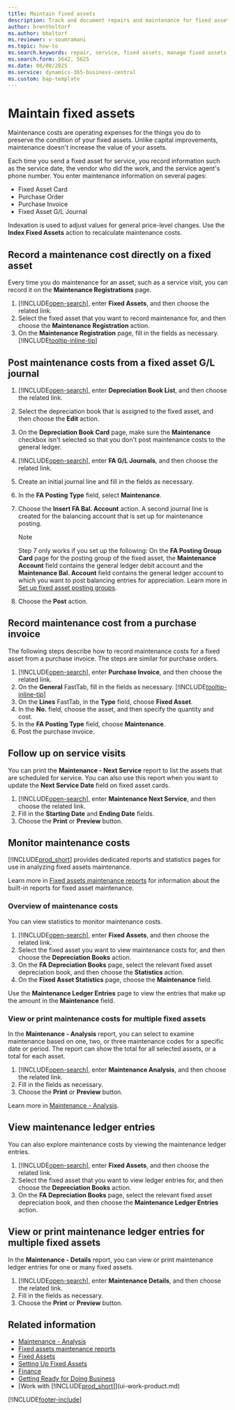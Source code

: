 ```yaml
---
title: Maintain fixed assets
description: Track and document repairs and maintenance for fixed assets to maintain their condition and value.
author: brentholtorf
ms.author: bholtorf
ms.reviewer: v-soumramani
ms.topic: how-to
ms.search.keywords: repair, service, fixed assets, manage fixed assets, maintenance cost
ms.search.form: 5642, 5625
ms.date: 08/08/2025
ms.service: dynamics-365-business-central
ms.custom: bap-template
---
```


# Maintain fixed assets

Maintenance costs are operating expenses for the things you do to preserve the condition of your fixed assets. Unlike capital improvements, maintenance doesn't increase the value of your assets.

Each time you send a fixed asset for service, you record information such as the service date, the vendor who did the work, and the service agent's phone number. You enter maintenance information on several pages:

* Fixed Asset Card
* Purchase Order
* Purchase Invoice
* Fixed Asset G/L Journal

Indexation is used to adjust values for general price-level changes. Use the **Index Fixed Assets** action to recalculate maintenance costs.

## Record a maintenance cost directly on a fixed asset

Every time you do maintenance for an asset, such as a service visit, you can record it on the **Maintenance Registrations** page.  

1. [!INCLUDE[open-search](includes/open-search.md)], enter **Fixed Assets**, and then choose the related link.  
2. Select the fixed asset that you want to record maintenance for, and then choose the **Maintenance Registration** action.
3. On the **Maintenance Registration** page, fill in the fields as necessary. [!INCLUDE[tooltip-inline-tip](includes/tooltip-inline-tip_md.md)]  

## Post maintenance costs from a fixed asset G/L journal

1. [!INCLUDE[open-search](includes/open-search.md)], enter **Depreciation Book List**, and then choose the related link.  
2. Select the depreciation book that is assigned to the fixed asset, and then choose the **Edit** action.
3. On the **Depreciation Book Card** page, make sure the **Maintenance** checkbox isn't selected so that you don't post maintenance costs to the general ledger.
4. [!INCLUDE[open-search](includes/open-search.md)], enter **FA G/L Journals**, and then choose the related link.  
5. Create an initial journal line and fill in the fields as necessary.
6. In the **FA Posting Type** field, select **Maintenance**.
7. Choose the **Insert FA Bal. Account** action. A second journal line is created for the balancing account that is set up for maintenance posting.

   > [!NOTE]  
   > Step 7 only works if you set up the following: On the **FA Posting Group Card** page for the posting group of the fixed asset, the **Maintenance Account** field contains the general ledger debit account and the **Maintenance Bal. Account** field contains the general ledger account to which you want to post balancing entries for appreciation. Learn more in [Set up fixed asset posting groups](fa-how-setup-general.md#set-up-fixed-asset-posting-groups).
8. Choose the **Post** action.

## Record maintenance cost from a purchase invoice

The following steps describe how to record maintenance costs for a fixed asset from a purchase invoice. The steps are similar for purchase orders.

1. [!INCLUDE[open-search](includes/open-search.md)], enter **Purchase Invoice**, and then choose the related link.
2. On the **General** FastTab, fill in the fields as necessary. [!INCLUDE[tooltip-inline-tip](includes/tooltip-inline-tip_md.md)]
3. On the **Lines** FastTab, in the **Type** field, choose **Fixed Asset**.
4. In the **No.** field, choose the asset, and then specify the quantity and cost.
5. In the **FA Posting Type** field, choose **Maintenance**.
6. Post the purchase invoice.

## Follow up on service visits

You can print the **Maintenance - Next Service** report to list the assets that are scheduled for service. You can also use this report when you want to update the **Next Service Date** field on fixed asset cards.  

1. [!INCLUDE[open-search](includes/open-search.md)], enter **Maintenance Next Service**, and then choose the related link.  
2. Fill in the **Starting Date** and **Ending Date** fields.  
3. Choose the **Print** or **Preview** button.

## Monitor maintenance costs

[!INCLUDE[prod_short](includes/prod_short.md)] provides dedicated reports and statistics pages for use in analyzing fixed assets maintenance.  

Learn more in [Fixed assets maintenance reports](fa-reports.md#fixed-assets-maintenance-reports) for information about the built-in reports for fixed asset maintenance.

### Overview of maintenance costs

You can view statistics to monitor maintenance costs.  

1. [!INCLUDE[open-search](includes/open-search.md)], enter **Fixed Assets**, and then choose the related link.
2. Select the fixed asset you want to view maintenance costs for, and then choose the **Depreciation Books** action.
3. On the **FA Depreciation Books** page, select the relevant fixed asset depreciation book, and then choose the **Statistics** action.
4. On the **Fixed Asset Statistics** page, choose the **Maintenance** field.

Use the **Maintenance Ledger Entries** page to view the entries that make up the amount in the **Maintenance** field.

### View or print maintenance costs for multiple fixed assets

In the **Maintenance - Analysis** report, you can select to examine maintenance based on one, two, or three maintenance codes for a specific date or period. The report can show the total for all selected assets, or a total for each asset.

1. [!INCLUDE[open-search](includes/open-search.md)], enter **Maintenance Analysis**, and then choose the related link.
2. Fill in the fields as necessary.
3. Choose the **Print** or **Preview** button.

Learn more in [Maintenance - Analysis](reports/report-5630.md).

## View maintenance ledger entries

You can also explore maintenance costs by viewing the maintenance ledger entries.  

1. [!INCLUDE[open-search](includes/open-search.md)], enter **Fixed Assets**, and then choose the related link.
2. Select the fixed asset that you want to view ledger entries for, and then choose the **Depreciation Books** action.
3. On the **FA Depreciation Books** page, select the relevant fixed asset depreciation book, and then choose the **Maintenance Ledger Entries** action.

## View or print maintenance ledger entries for multiple fixed assets

In the **Maintenance - Details** report, you can view or print maintenance ledger entries for one or many fixed assets.  

1. [!INCLUDE[open-search](includes/open-search.md)], enter **Maintenance Details**, and then choose the related link.
2. Fill in the fields as necessary.
3. Choose the **Print** or **Preview** button.

## Related information

- [Maintenance - Analysis](reports/report-5630.md)  
- [Fixed assets maintenance reports](fa-reports.md#fixed-assets-maintenance-reports)  
- [Fixed Assets](fa-manage.md)  
- [Setting Up Fixed Assets](fa-setup.md)  
- [Finance](finance.md)  
- [Getting Ready for Doing Business](ui-get-ready-business.md)  
- [Work with [!INCLUDE[prod_short](includes/prod_short.md)]](ui-work-product.md)

[!INCLUDE[footer-include](includes/footer-banner.md)]
